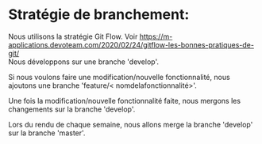 <h1>Stratégie de branchement:</h1>


Nous utilisons la stratégie Git Flow.
Voir https://m-applications.devoteam.com/2020/02/24/gitflow-les-bonnes-pratiques-de-git/ <br>
Nous développons sur une branche 'develop'.

Si nous voulons faire une modification/nouvelle fonctionnalité, nous ajoutons une branche 'feature/<
nomdelafonctionnalité>'.

Une fois la modification/nouvelle fonctionnalité faite, nous mergons les changements sur la branche 'develop'.

Lors du rendu de chaque semaine, nous allons merge la branche 'develop' sur la branche 'master'.
